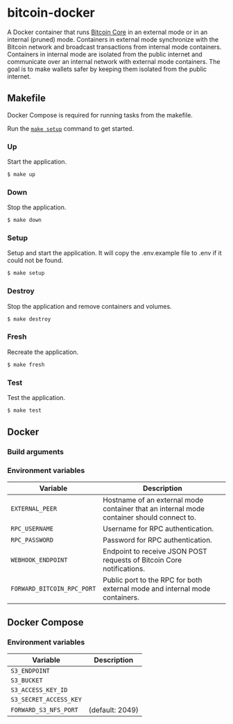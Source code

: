# bitcoin-docker

A Docker container that runs [Bitcoin Core] in an external mode or in an internal (pruned) mode.
Containers in external mode synchronize with the Bitcoin network and broadcast transactions from internal mode
 containers.
Containers in internal mode are isolated from the public internet and communicate over an internal network with external
 mode containers.
The goal is to make wallets safer by keeping them isolated from the public internet.


## Makefile

Docker Compose is required for running tasks from the makefile.

Run the [`make setup`](#setup) command to get started.

### Up

Start the application.

```bash
$ make up
```

### Down

Stop the application.

```bash
$ make down
```

### Setup

Setup and start the application. It will copy the .env.example file to .env if it could not be found.

```bash
$ make setup
```

### Destroy

Stop the application and remove containers and volumes.

```bash
$ make destroy
```

### Fresh

Recreate the application.

```bash
$ make fresh
```

### Test

Test the application.

```bash
$ make test
```


## Docker

### Build arguments


### Environment variables

| Variable                   | Description                                                                               |
|----------------------------|-------------------------------------------------------------------------------------------|
| `EXTERNAL_PEER`            | Hostname of an external mode container that an internal mode container should connect to. |
| `RPC_USERNAME`             | Username for RPC authentication.                                                          |
| `RPC_PASSWORD`             | Password for RPC authentication.                                                          |
| `WEBHOOK_ENDPOINT`         | Endpoint to receive JSON POST requests of Bitcoin Core notifications.                     |
| `FORWARD_BITCOIN_RPC_PORT` | Public port to the RPC for both external mode and internal mode containers.               |


## Docker Compose

### Environment variables

| Variable                     | Description     |
|------------------------------|-----------------|
| `S3_ENDPOINT`                |                 |
| `S3_BUCKET`                  |                 |
| `S3_ACCESS_KEY_ID`           |                 |
| `S3_SECRET_ACCESS_KEY`       |                 |
| `FORWARD_S3_NFS_PORT`        | (default: 2049) |


[Bitcoin Core]: https://github.com/bitcoin/bitcoin
[S3-NFS-Docker]: https://github.com/nedix/s3-nfs-docker
